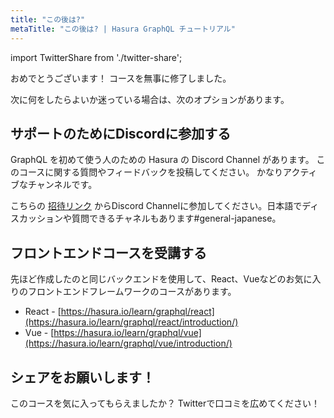 ```yaml
---
title: "この後は?"
metaTitle: "この後は? | Hasura GraphQL チュートリアル"
---
```


import TwitterShare from './twitter-share';

おめでとうございます！ コースを無事に修了しました。

次に何をしたらよいか迷っている場合は、次のオプションがあります。

## サポートのためにDiscordに参加する
GraphQL を初めて使う人のための Hasura の Discord Channel があります。 このコースに関する質問やフィードバックを投稿してください。 かなりアクティブなチャンネルです。

こちらの [招待リンク](https://discord.com/invite/hasura) からDiscord Channelに参加してください。日本語でディスカッションや質問できるチャネルもあります#general-japanese。

## フロントエンドコースを受講する
先ほど作成したのと同じバックエンドを使用して、React、Vueなどのお気に入りのフロントエンドフレームワークのコースがあります。

- React - [https://hasura.io/learn/graphql/react](https://hasura.io/learn/graphql/react/introduction/)
- Vue - [https://hasura.io/learn/graphql/vue](https://hasura.io/learn/graphql/vue/introduction/)

## シェアをお願いします！
このコースを気に入ってもらえましたか？
Twitterで口コミを広めてください！ <TwitterShare />
